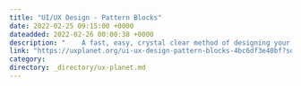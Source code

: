 ```yaml
---
title: "UI/UX Design - Pattern Blocks"
date: 2022-02-25 09:15:00 +0000
dateadded: 2022-02-26 00:00:38 +0000
description: "    A fast, easy, crystal clear method of designing your users’ experience and interfaces.  Continue reading on UX Planet »  "
link: "https://uxplanet.org/ui-ux-design-pattern-blocks-4bc6df3e40bf?source=rss----819cc2aaeee0---4"
category:
directory: _directory/ux-planet.md
---
```

